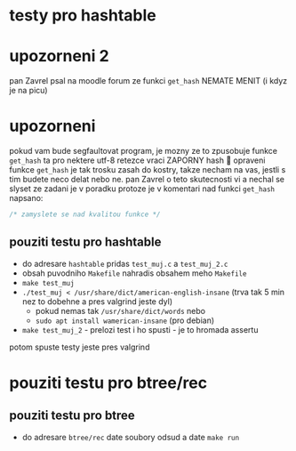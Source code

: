 # testy pro hashtable

# upozorneni 2
pan Zavrel psal na moodle forum ze funkci `get_hash` NEMATE MENIT (i kdyz je na picu)

# upozorneni
pokud vam bude segfaultovat program, je mozny ze to zpusobuje funkce `get_hash`
ta pro nektere utf-8 retezce vraci ZAPORNY hash 🙂 opraveni funkce `get_hash`
je tak trosku zasah do kostry, takze necham na vas, jestli s tim budete neco
delat nebo ne. pan Zavrel o teto skutecnosti vi a nechal se slyset ze zadani
je v poradku protoze je v komentari nad funkci `get_hash` napsano:
```c
/* zamyslete se nad kvalitou funkce */
```

## pouziti testu pro hashtable
- do adresare `hashtable` pridas `test_muj.c` a `test_muj_2.c`
- obsah puvodniho `Makefile` nahradis obsahem meho `Makefile`
- `make test_muj`
- `./test_muj < /usr/share/dict/american-english-insane` (trva tak 5 min nez to dobehne a pres valgrind jeste dyl)
  - pokud nemas tak `/usr/share/dict/words` nebo
  - `sudo apt install wamerican-insane` (pro debian)
- `make test_muj_2` - prelozi test i ho spusti - je to hromada assertu

potom spuste testy jeste pres valgrind

# pouziti testu pro btree/rec
## pouziti testu pro btree
- do adresare `btree/rec` date soubory odsud a date `make run`
